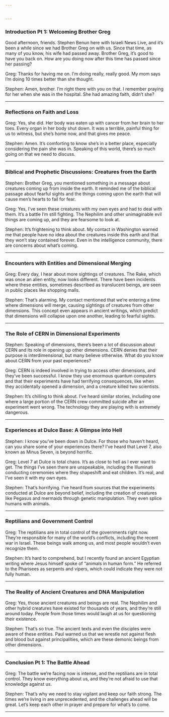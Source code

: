 ```yaml
---


---
```


<h3 id="introduction-pt-1-welcoming-brother-greg"><strong>Introduction Pt 1: Welcoming Brother Greg</strong></h3>
<p>Good afternoon, friends. Stephen Benun here with Israeli News Live, and it’s been a while since we had Brother Greg on with us. Since that time, as many of you know, his wife had passed away. Brother Greg, it’s good to have you back on. How are you doing now after this time has passed since her passing?</p>
<p>Greg: Thanks for having me on. I’m doing really, really good. My mom says I’m doing 10 times better than she thought.</p>
<p>Stephen: Amen, brother. I’m right there with you on that. I remember praying for her when she was in the hospital. She had amazing faith, didn’t she?</p>
<hr>
<h3 id="reflections-on-faith-and-loss"><strong>Reflections on Faith and Loss</strong></h3>
<p>Greg: Yes, she did. Her body was eaten up with cancer from her brain to her toes. Every organ in her body shut down. It was a terrible, painful thing for us to witness, but she’s home now, and that gives me peace.</p>
<p>Stephen: Amen. It’s comforting to know she’s in a better place, especially considering the pain she was in. Speaking of this world, there’s so much going on that we need to discuss.</p>
<hr>
<h3 id="biblical-and-prophetic-discussions-creatures-from-the-earth"><strong>Biblical and Prophetic Discussions: Creatures from the Earth</strong></h3>
<p>Stephen: Brother Greg, you mentioned something in a message about creatures coming up from inside the earth. It reminded me of the biblical passage about fearful sights and the things coming upon the earth that will cause men’s hearts to fail for fear.</p>
<p>Greg: Yes, I’ve seen these creatures with my own eyes and had to deal with them. It’s a battle I’m still fighting. The Nephilim and other unimaginable evil things are coming up, and they are fearsome to look at.</p>
<p>Stephen: It’s frightening to think about. My contact in Washington warned me that people have no idea about the creatures inside this earth and that they won’t stay contained forever. Even in the intelligence community, there are concerns about what’s coming.</p>
<hr>
<h3 id="encounters-with-entities-and-dimensional-merging"><strong>Encounters with Entities and Dimensional Merging</strong></h3>
<p>Greg: Every day, I hear about more sightings of creatures. The Rake, which was once an alien entity, now looks different. There have been incidents where these entities, sometimes described as translucent beings, are seen in public places like shopping malls.</p>
<p>Stephen: That’s alarming. My contact mentioned that we’re entering a time where dimensions will merge, causing sightings of creatures from other dimensions. This concept even appears in ancient writings, which predict that dimensions will collapse upon one another, leading to fearful sights.</p>
<hr>
<h3 id="the-role-of-cern-in-dimensional-experiments"><strong>The Role of CERN in Dimensional Experiments</strong></h3>
<p>Stephen: Speaking of dimensions, there’s been a lot of discussion about CERN and its role in opening up other dimensions. CERN denies that their purpose is interdimensional, but many believe otherwise. What do you know about CERN from your past experiences?</p>
<p>Greg: CERN is indeed involved in trying to access other dimensions, and they’ve been successful. I know they use enormous quantum computers and that their experiments have had terrifying consequences, like when they accidentally opened a dimension, and a creature killed two scientists.</p>
<p>Stephen: It’s chilling to think about. I’ve heard similar stories, including one where a large portion of the CERN crew committed suicide after an experiment went wrong. The technology they are playing with is extremely dangerous.</p>
<hr>
<h3 id="experiences-at-dulce-base-a-glimpse-into-hell"><strong>Experiences at Dulce Base: A Glimpse into Hell</strong></h3>
<p>Stephen: I know you’ve been down in Dulce. For those who haven’t heard, can you share some of your experiences there? I’ve heard that Level 7, also known as Minus Seven, is beyond horrific.</p>
<p>Greg: Level 7 at Dulce is total chaos. It’s as close to hell as I ever want to get. The things I’ve seen there are unspeakable, including the Illuminati conducting ceremonies where they shapeshift and eat children. It’s real, and I’ve seen it with my own eyes.</p>
<p>Stephen: That’s horrifying. I’ve heard from sources that the experiments conducted at Dulce are beyond belief, including the creation of creatures like Pegasus and mermaids through genetic manipulation. They even splice humans with animals.</p>
<hr>
<h3 id="reptilians-and-government-control"><strong>Reptilians and Government Control</strong></h3>
<p>Greg: The reptilians are in total control of the governments right now. They’re responsible for many of the world’s conflicts, including the recent war in Israel. These beings walk among us, and most people wouldn’t even recognize them.</p>
<p>Stephen: It’s hard to comprehend, but I recently found an ancient Egyptian writing where Jesus himself spoke of “animals in human form.” He referred to the Pharisees as serpents and vipers, which could indicate they were not fully human.</p>
<hr>
<h3 id="the-reality-of-ancient-creatures-and-dna-manipulation"><strong>The Reality of Ancient Creatures and DNA Manipulation</strong></h3>
<p>Greg: Yes, those ancient creatures and beings are real. The Nephilim and other hybrid creatures have existed for thousands of years, and they’re still around today. People from those times would laugh at us for questioning their existence.</p>
<p>Stephen: That’s so true. The ancient texts and even the disciples were aware of these entities. Paul warned us that we wrestle not against flesh and blood but against principalities, which are these demonic beings from other dimensions.</p>
<hr>
<h3 id="conclusion-pt-1-the-battle-ahead"><strong>Conclusion Pt 1: The Battle Ahead</strong></h3>
<p>Greg: The battle we’re facing now is intense, and the reptilians are in total control. They know everything about us, and they’re not afraid to use that knowledge against us.</p>
<p>Stephen: That’s why we need to stay vigilant and keep our faith strong. The times we’re living in are unprecedented, and the challenges ahead will be great. Let’s keep each other in prayer and prepare for what’s to come.</p>
<hr>

